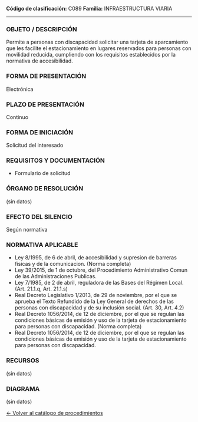 
**Código de clasificación:** C089
**Familia:** INFRAESTRUCTURA VIARIA

---

### OBJETO / DESCRIPCIÓN

Permite a personas con discapacidad solicitar una tarjeta de aparcamiento que les facilite el estacionamiento en lugares reservados para personas con movilidad reducida, cumpliendo con los requisitos establecidos por la normativa de accesibilidad.

### FORMA DE PRESENTACIÓN

Electrónica

### PLAZO DE PRESENTACIÓN

Continuo

### FORMA DE INICIACIÓN

Solicitud del interesado

### REQUISITOS Y DOCUMENTACIÓN

- Formulario de solicitud

### ÓRGANO DE RESOLUCIÓN

(sin datos)

### EFECTO DEL SILENCIO

Según normativa

### NORMATIVA APLICABLE

- Ley 8/1995, de 6 de abril, de accesibilidad y supresion de barreras fisicas y de la comunicacion. (Norma completa)
- Ley 39/2015, de 1 de octubre, del Procedimiento Administrativo Comun de las Administraciones Publicas.
- Ley 7/1985, de 2 de abril, reguladora de las Bases del Régimen Local. (Art. 21.1.q, Art. 21.1.s)
- Real Decreto Legislativo 1/2013, de 29 de noviembre, por el que se aprueba el Texto Refundido de la Ley General de derechos de las personas con discapacidad y de su inclusión social. (Art. 30, Art. 4.2)
- Real Decreto 1056/2014, de 12 de diciembre, por el que se regulan las condiciones básicas de emisión y uso de la tarjeta de estacionamiento para personas con discapacidad. (Norma completa)
- Real Decreto 1056/2014, de 12 de diciembre, por el que se regulan las condiciones básicas de emisión y uso de la tarjeta de estacionamiento para personas con discapacidad.

### RECURSOS

(sin datos)

### DIAGRAMA

(sin datos)


[← Volver al catálogo de procedimientos](../buscador.md)